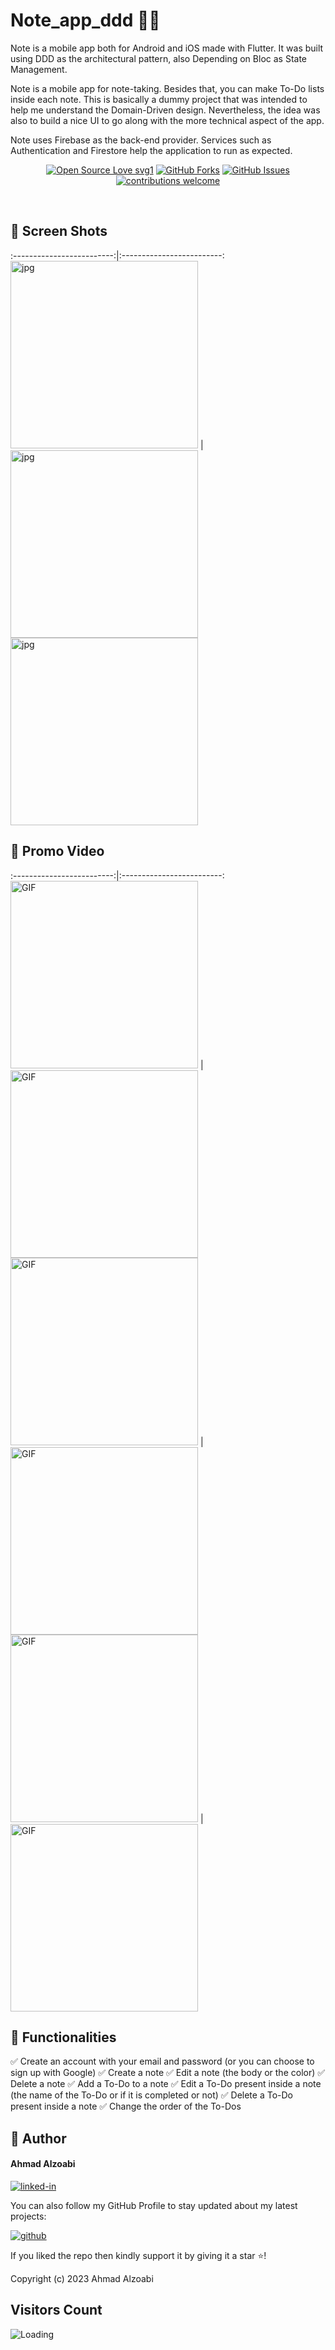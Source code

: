 # Note_app_ddd 📝📒

Note is a mobile app both for Android and iOS made with Flutter. It was built using DDD as the architectural pattern, also Depending on Bloc as State Management.

Note is a mobile app for note-taking. Besides that, you can make To-Do lists inside each note. This is basically a dummy project that was intended to help me understand the Domain-Driven design. Nevertheless, the idea was also to build a nice UI to go along with the more technical aspect of the app.

Note uses Firebase as the back-end provider. Services such as Authentication and Firestore help the application to run as expected.

<div align="center">

[![Open Source Love svg1](https://badges.frapsoft.com/os/v1/open-source.svg?v=103)](#)
[![GitHub Forks](https://img.shields.io/github/forks/saadhaxxan/Car_Game_Python_Pygame.svg?style=social&label=Fork&maxAge=2592000)](https://github.com/a7madZ3Dev/Note_app_ddd/fork)
[![GitHub Issues](https://img.shields.io/github/issues/saadhaxxan/Car_Game_Python_Pygame.svg?style=flat&label=Issues&maxAge=2592000)](https://github.com/a7madZ3Dev/Note_app_ddd/issues)
[![contributions welcome](https://img.shields.io/badge/contributions-welcome-brightgreen.svg?style=flat&label=Contributions&colorA=red&colorB=black	)](#)

</div>

<br>

## 📱 Screen Shots 
:-------------------------:|:-------------------------:
<img alt="jpg" src="preview/view_1.jpg" width= "300" /> | <img alt="jpg" src="preview/view_2.jpg" width= "300" /> 
<img alt="jpg" src="preview/view_3.jpg" width= "300" />


## 🎥 Promo Video
:-------------------------:|:-------------------------:
<img alt="GIF" src="preview/demo_1.gif" width= "300" /> | <img alt="GIF" src="preview/demo_2.gif" width= "300" />
<img alt="GIF" src="preview/demo_3.gif" width= "300" /> | <img alt="GIF" src="preview/demo_4.gif" width= "300" />
<img alt="GIF" src="preview/demo_5.gif" width= "300" /> | <img alt="GIF" src="preview/demo_.gif" width= "300" />

## 🎯 Functionalities

✅ Create an account with your email and password (or you can choose to sign up with Google)
✅ Create a note
✅ Edit a note (the body or the color)
✅ Delete a note
✅ Add a To-Do to a note
✅ Edit a To-Do present inside a note (the name of the To-Do or if it is completed or not)
✅ Delete a To-Do present inside a note
✅ Change the order of the To-Dos
<br>

## 🧑 Author

#### Ahmad Alzoabi
[![linked-in](https://img.shields.io/badge/Linked_In-0077B5?style=for-the-badge&logo=LinkedIn&logoColor=white)](https://www.linkedin.com/in/ahmad-alzoabi-0623a8233/)

You can also follow my GitHub Profile to stay updated about my latest projects:

[![github](https://img.shields.io/badge/GitHub-000000?style=for-the-badge&logo=GitHub&logoColor=white)](https://github.com/a7madZ3Dev)

If you liked the repo then kindly support it by giving it a star ⭐!

Copyright (c) 2023 Ahmad Alzoabi

## Visitors Count

<img align="left" src = "https://profile-counter.glitch.me/Note_app_ddd/count.svg" alt ="Loading">

